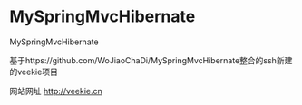 # MySpringMvcHibernate
MySpringMvcHibernate

基于https://github.com/WoJiaoChaDi/MySpringMvcHibernate整合的ssh新建的veekie项目

网站网址
http://veekie.cn
